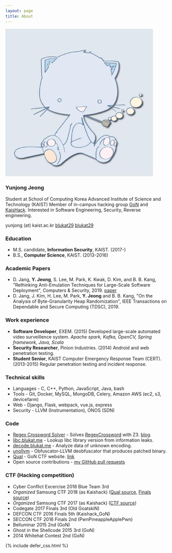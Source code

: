 ```yaml
---
layout: page
title: About
---
```


<div class="about-img">
<img src="/assets/profile.jpg" alt="profile.jpg" />
</div>

### Yunjong Jeong

Student at School of Computing
Korea Advanced Institute of Science and Technology (KAIST)
Member of in-campus hacking group <a href="http://gon.kaist.ac.kr">GoN</a> and <a href="https://kaishackgon.blogspot.com/">KaisHack</a>.
Interested in Software Engineering, Security, Reverse engineering.

<i class="fa-fw fa fa-envelope" aria-hidden="true"></i> yunjong (at) kaist.ac.kr
<i class="fa-fw fa fa-github" aria-hidden="true"></i><a href="https://github.com/blukat29"> blukat29</a>
<i class="fa-fw fa fa-linkedin-square" aria-hidden="true"></i> <a href="https://www.linkedin.com/in/blukat29/">blukat29</a>

### Education

- M.S. candidate, **Information Security**, KAIST. (2017-)
- B.S., **Computer Science**, KAIST. (2013-2016)

### Academic Papers

- D. Jang, **Y. Jeong**, S. Lee, M. Park, K. Kwak, D. Kim, and B. B. Kang, "Rethinking Anti-Emulation Techniques for Large-Scale Software Deployment", Computers & Security, 2019. [paper](https://www.sciencedirect.com/science/article/pii/S0167404818310216)
- D. Jang, J. Kim, H. Lee, M. Park, **Y. Jeong** and B. B. Kang, "On the Analysis of Byte-Granularity Heap Randomization", IEEE Transactions on Dependable and Secure Computing (TDSC), 2019.

### Work experience

- **Software Developer**, EXEM. (2015)
  Developed large-scale automated video surveillence system.
  *Apache spark, Kafka, OpenCV, Spring framework, Java, Scala*
- **Security Researcher**, Pinion Industries. (2014)
  Android and web penetration testing.
- **Student Senior**, KAIST Computer Emergency Response Team (CERT). (2013-2015)
  Regular penetration testing and incident response.

### Technical skills

- Languages - C, C++, Python, JavaScript, Java, bash
- Tools - Git, Docker, MySQL, MongoDB, Celery, Amazon AWS (ec2, s3, devicefarm)
- Web - Django, Flask, webpack, vue.js, express
- Security - LLVM (Instrumentation), ONOS (SDN)

### Code

- [Regex Crossword Solver](https://github.com/blukat29/regex-crossword-solver) - Solves [RegexCrossword](https://regexcrossword.com/) with Z3. [blog](https://blukat29.github.io/2016/01/regex-crossword-solver/).
- [libc.blukat.me](https://libc.blukat.me) - Lookup libc library version from information leaks.
- [decode.blukat.me](https://decode.blukat.me) - Analyze data of unknown encoding.
- [unollvm](https://github.com/blukat29/unollvm) - Obfuscator-LLVM deobfuscator that produces patched binary.
- [Qual](https://github.com/protos37/qual) - GoN CTF website. [link](http://gon.kaist.ac.kr/qual/)
- Open source contributions - [my GitHub pull requests](https://github.com/search?q=is%3Apr+author%3Ablukat29)

### CTF (Hacking competition)

- Cyber Conflict Excercise 2018 Blue Team 3rd
- *Organized* Samsung CTF 2018 (as Kaishack) ([Qual source](https://github.com/kaishack/sctf2018_qual), [Finals source](https://github.com/kaishack/sctf2018))
- *Organized* Samsung CTF 2017 (as Kaishack) ([CTF source](https://github.com/kaishack/sctf2017))
- Codegate 2017 Finals 3rd (Old GoatskiN)
- DEFCON CTF 2016 Finals 5th (Kaishack\_GoN)
- SECCON CTF 2016 Finals 2nd (PwnPineappleApplePwn)
- Belluminar 2015 2nd (GoN)
- Ghost in the Shellcode 2015 3rd (GoN)
- 2014 Whitehat Contest 2nd (GoN)

{% include defer_css.html %}
